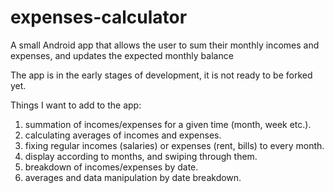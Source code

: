 # expenses-calculator
A small Android app that allows the user to sum their monthly incomes and expenses, and updates the expected monthly balance

The app is in the early stages of development, it is not ready to be forked yet.

Things I want to add to the app:
1. summation of incomes/expenses for a given time (month, week etc.).
2. calculating averages of incomes and expenses.
3. fixing regular incomes (salaries) or expenses (rent, bills) to every month.
4. display according to months, and swiping through them.
5. breakdown of incomes/expenses by date.
6. averages and data manipulation by date breakdown.
